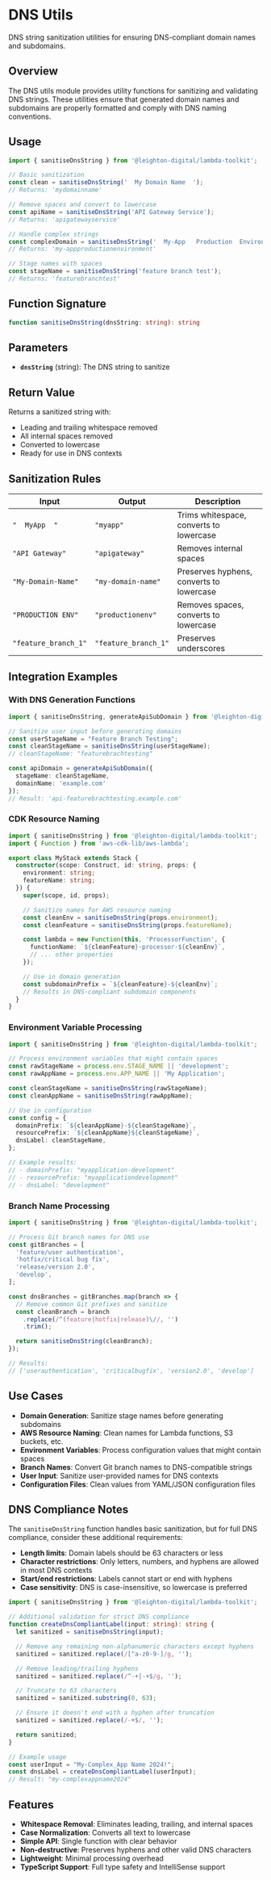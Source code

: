 # DNS Utils

DNS string sanitization utilities for ensuring DNS-compliant domain names and subdomains.

## Overview

The DNS utils module provides utility functions for sanitizing and validating DNS strings. These utilities ensure that generated domain names and subdomains are properly formatted and comply with DNS naming conventions.

## Usage

```ts
import { sanitiseDnsString } from '@leighton-digital/lambda-toolkit';

// Basic sanitization
const clean = sanitiseDnsString('  My Domain Name  ');
// Returns: 'mydomainname'

// Remove spaces and convert to lowercase
const apiName = sanitiseDnsString('API Gateway Service');
// Returns: 'apigatewayservice'

// Handle complex strings
const complexDomain = sanitiseDnsString('  My-App   Production  Environment  ');
// Returns: 'my-appproductionenvironment'

// Stage names with spaces
const stageName = sanitiseDnsString('feature branch test');
// Returns: 'featurebranchtest'
```

## Function Signature

```ts
function sanitiseDnsString(dnsString: string): string
```

## Parameters

- **`dnsString`** (string): The DNS string to sanitize

## Return Value

Returns a sanitized string with:
- Leading and trailing whitespace removed
- All internal spaces removed
- Converted to lowercase
- Ready for use in DNS contexts

## Sanitization Rules

| Input | Output | Description |
|-------|--------|-------------|
| `"  MyApp  "` | `"myapp"` | Trims whitespace, converts to lowercase |
| `"API Gateway"` | `"apigateway"` | Removes internal spaces |
| `"My-Domain-Name"` | `"my-domain-name"` | Preserves hyphens, converts to lowercase |
| `"PRODUCTION ENV"` | `"productionenv"` | Removes spaces, converts to lowercase |
| `"feature_branch_1"` | `"feature_branch_1"` | Preserves underscores |

## Integration Examples

### With DNS Generation Functions

```ts
import { sanitiseDnsString, generateApiSubDomain } from '@leighton-digital/lambda-toolkit';

// Sanitize user input before generating domains
const userStageName = "Feature Branch Testing";
const cleanStageName = sanitiseDnsString(userStageName);
// cleanStageName: "featurebrachtesting"

const apiDomain = generateApiSubDomain({
  stageName: cleanStageName,
  domainName: 'example.com'
});
// Result: 'api-featurebrachtesting.example.com'
```

### CDK Resource Naming

```ts
import { sanitiseDnsString } from '@leighton-digital/lambda-toolkit';
import { Function } from 'aws-cdk-lib/aws-lambda';

export class MyStack extends Stack {
  constructor(scope: Construct, id: string, props: {
    environment: string;
    featureName: string;
  }) {
    super(scope, id, props);

    // Sanitize names for AWS resource naming
    const cleanEnv = sanitiseDnsString(props.environment);
    const cleanFeature = sanitiseDnsString(props.featureName);

    const lambda = new Function(this, 'ProcessorFunction', {
      functionName: `${cleanFeature}-processor-${cleanEnv}`,
      // ... other properties
    });

    // Use in domain generation
    const subdomainPrefix = `${cleanFeature}-${cleanEnv}`;
    // Results in DNS-compliant subdomain components
  }
}
```

### Environment Variable Processing

```ts
import { sanitiseDnsString } from '@leighton-digital/lambda-toolkit';

// Process environment variables that might contain spaces
const rawStageName = process.env.STAGE_NAME || 'development';
const rawAppName = process.env.APP_NAME || 'My Application';

const cleanStageName = sanitiseDnsString(rawStageName);
const cleanAppName = sanitiseDnsString(rawAppName);

// Use in configuration
const config = {
  domainPrefix: `${cleanAppName}-${cleanStageName}`,
  resourcePrefix: `${cleanAppName}${cleanStageName}`,
  dnsLabel: cleanStageName,
};

// Example results:
// - domainPrefix: "myapplication-development"
// - resourcePrefix: "myapplicationdevelopment"
// - dnsLabel: "development"
```

### Branch Name Processing

```ts
import { sanitiseDnsString } from '@leighton-digital/lambda-toolkit';

// Process Git branch names for DNS use
const gitBranches = [
  'feature/user authentication',
  'hotfix/critical bug fix',
  'release/version 2.0',
  'develop',
];

const dnsBranches = gitBranches.map(branch => {
  // Remove common Git prefixes and sanitize
  const cleanBranch = branch
    .replace(/^(feature|hotfix|release)\//, '')
    .trim();

  return sanitiseDnsString(cleanBranch);
});

// Results:
// ['userauthentication', 'criticalbugfix', 'version2.0', 'develop']
```

## Use Cases

- **Domain Generation**: Sanitize stage names before generating subdomains
- **AWS Resource Naming**: Clean names for Lambda functions, S3 buckets, etc.
- **Environment Variables**: Process configuration values that might contain spaces
- **Branch Names**: Convert Git branch names to DNS-compatible strings
- **User Input**: Sanitize user-provided names for DNS contexts
- **Configuration Files**: Clean values from YAML/JSON configuration files

## DNS Compliance Notes

The `sanitiseDnsString` function handles basic sanitization, but for full DNS compliance, consider these additional requirements:

- **Length limits**: Domain labels should be 63 characters or less
- **Character restrictions**: Only letters, numbers, and hyphens are allowed in most DNS contexts
- **Start/end restrictions**: Labels cannot start or end with hyphens
- **Case sensitivity**: DNS is case-insensitive, so lowercase is preferred

```ts
import { sanitiseDnsString } from '@leighton-digital/lambda-toolkit';

// Additional validation for strict DNS compliance
function createDnsCompliantLabel(input: string): string {
  let sanitized = sanitiseDnsString(input);

  // Remove any remaining non-alphanumeric characters except hyphens
  sanitized = sanitized.replace(/[^a-z0-9-]/g, '');

  // Remove leading/trailing hyphens
  sanitized = sanitized.replace(/^-+|-+$/g, '');

  // Truncate to 63 characters
  sanitized = sanitized.substring(0, 63);

  // Ensure it doesn't end with a hyphen after truncation
  sanitized = sanitized.replace(/-+$/, '');

  return sanitized;
}

// Example usage
const userInput = "My-Complex_App Name 2024!";
const dnsLabel = createDnsCompliantLabel(userInput);
// Result: "my-complexappname2024"
```

## Features

- **Whitespace Removal**: Eliminates leading, trailing, and internal spaces
- **Case Normalization**: Converts all text to lowercase
- **Simple API**: Single function with clear behavior
- **Non-destructive**: Preserves hyphens and other valid DNS characters
- **Lightweight**: Minimal processing overhead
- **TypeScript Support**: Full type safety and IntelliSense support
